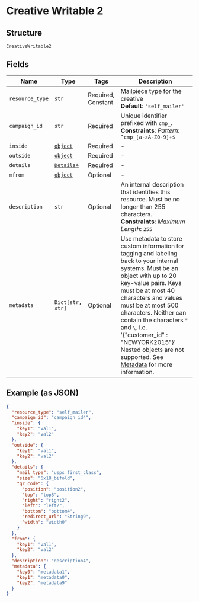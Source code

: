 
# Creative Writable 2

## Structure

`CreativeWritable2`

## Fields

| Name | Type | Tags | Description |
|  --- | --- | --- | --- |
| `resource_type` | `str` | Required, Constant | Mailpiece type for the creative<br>**Default**: `'self_mailer'` |
| `campaign_id` | `str` | Required | Unique identifier prefixed with `cmp_`.<br>**Constraints**: *Pattern*: `^cmp_[a-zA-Z0-9]+$` |
| `inside` | [`object`](../../doc/models/object-enum.md) | Required | - |
| `outside` | [`object`](../../doc/models/object-enum.md) | Required | - |
| `details` | [`Details4`](../../doc/models/details-4.md) | Required | - |
| `mfrom` | [`object`](../../doc/models/object-enum.md) | Optional | - |
| `description` | `str` | Optional | An internal description that identifies this resource. Must be no longer than 255 characters.<br>**Constraints**: *Maximum Length*: `255` |
| `metadata` | `Dict[str, str]` | Optional | Use metadata to store custom information for tagging and labeling back to your internal systems. Must be an object with up to 20 key-value pairs. Keys must be at most 40 characters and values must be at most 500 characters. Neither can contain the characters `"` and `\`. i.e. '{"customer_id" : "NEWYORK2015"}' Nested objects are not supported.  See [Metadata](#section/Metadata) for more information. |

## Example (as JSON)

```json
{
  "resource_type": "self_mailer",
  "campaign_id": "campaign_id4",
  "inside": {
    "key1": "val1",
    "key2": "val2"
  },
  "outside": {
    "key1": "val1",
    "key2": "val2"
  },
  "details": {
    "mail_type": "usps_first_class",
    "size": "6x18_bifold",
    "qr_code": {
      "position": "position2",
      "top": "top8",
      "right": "right2",
      "left": "left2",
      "bottom": "bottom4",
      "redirect_url": "String9",
      "width": "width0"
    }
  },
  "from": {
    "key1": "val1",
    "key2": "val2"
  },
  "description": "description4",
  "metadata": {
    "key0": "metadata1",
    "key1": "metadata0",
    "key2": "metadata9"
  }
}
```

